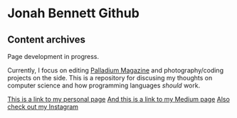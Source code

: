 <br></br>
<br></br>

# Jonah Bennett Github

## Content archives

Page development in progress. 

Currently, I focus on editing [Palladium Magazine](https://palladiummag.com) and photography/coding projects on the side. This is a repository for discusing my thoughts on computer science and how programming languages *should* work.  

[This is a link to my personal page](https://jonahbennett.com)
[And this is a link to my Medium page](https://medium.com/@thejonahbennett)
[Also check out my Instagram](https://instagram.com/thejonahbennett)
